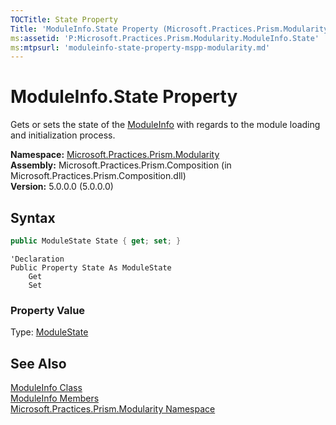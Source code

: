 ```yaml
---
TOCTitle: State Property
Title: 'ModuleInfo.State Property (Microsoft.Practices.Prism.Modularity)'
ms:assetid: 'P:Microsoft.Practices.Prism.Modularity.ModuleInfo.State'
ms:mtpsurl: 'moduleinfo-state-property-mspp-modularity.md'
---
```

# ModuleInfo.State Property

Gets or sets the state of the [ModuleInfo](/patterns-practices/reference/moduleinfo-class-mspp-modularity) with regards to the module loading and initialization process.

**Namespace:** [Microsoft.Practices.Prism.Modularity](/patterns-practices/reference/mspp-modularity-namespace)  
**Assembly:** Microsoft.Practices.Prism.Composition (in Microsoft.Practices.Prism.Composition.dll)  
**Version:** 5.0.0.0 (5.0.0.0)

## Syntax

```C#
public ModuleState State { get; set; }
```

```VB
'Declaration
Public Property State As ModuleState
	Get
	Set
```

### Property Value

Type: [ModuleState](/patterns-practices/reference/modulestate-enumeration-mspp-modularity)

## See Also

[ModuleInfo Class](/patterns-practices/reference/moduleinfo-class-mspp-modularity)  
[ModuleInfo Members](/patterns-practices/reference/moduleinfo-members-mspp-modularity)  
[Microsoft.Practices.Prism.Modularity Namespace](/patterns-practices/reference/mspp-modularity-namespace)  

